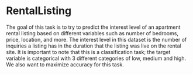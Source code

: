 # RentalListing

The goal of this task is to try to predict the interest level of an apartment rental listing based on different variables such as number of bedrooms, price, location, and more. The interest level in this dataset is the number of inquiries a listing has in the duration that the listing was live on the rental site. It is important to note that this is a classification task; the target variable is categorical with 3 different categories of low, medium and high. We also want to maximize accuracy for this task.
